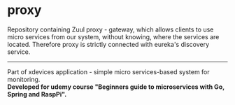 # proxy

Repository containing Zuul proxy - gateway, which allows clients to use micro services from our system, without knowing, where the services are located. Therefore proxy is strictly connected with eureka's discovery service.

---

Part of xdevices application - simple micro services-based system for monitoring. <br/>
**Developed for udemy course "Beginners guide to microservices with Go, Spring and RaspPi".**
